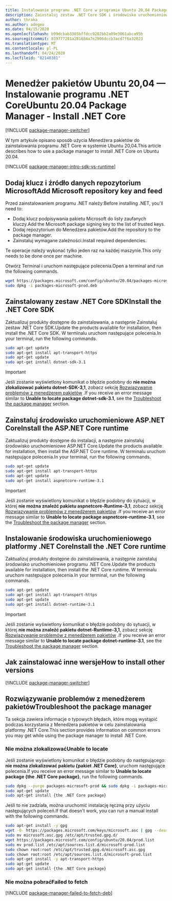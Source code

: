 ```yaml
---
title: Instalowanie programu .NET Core w programie Ubuntu 20,04 Package Manager — .NET Core
description: Zainstaluj zestaw .NET Core SDK i środowisko uruchomieniowe w systemie Ubuntu 20,04 przy użyciu Menedżera pakietów.
author: thraka
ms.author: adegeo
ms.date: 04/15/2020
ms.openlocfilehash: b99dcbab3305bffdcc9202bb2a09e3061abca95b
ms.sourcegitcommit: 839777281a281684a7e2906dccb3acd7f6a32023
ms.translationtype: MT
ms.contentlocale: pl-PL
ms.lasthandoff: 04/24/2020
ms.locfileid: "82148381"
---
```

# <a name="ubuntu-2004-package-manager---install-net-core"></a><span data-ttu-id="23a45-103">Menedżer pakietów Ubuntu 20,04 — Instalowanie programu .NET Core</span><span class="sxs-lookup"><span data-stu-id="23a45-103">Ubuntu 20.04 Package Manager - Install .NET Core</span></span>

[!INCLUDE [package-manager-switcher](./includes/package-manager-switcher.md)]

<span data-ttu-id="23a45-104">W tym artykule opisano sposób użycia Menedżera pakietów do zainstalowania programu .NET Core w systemie Ubuntu 20,04.</span><span class="sxs-lookup"><span data-stu-id="23a45-104">This article describes how to use a package manager to install .NET Core on Ubuntu 20.04.</span></span>

[!INCLUDE [package-manager-intro-sdk-vs-runtime](includes/package-manager-intro-sdk-vs-runtime.md)]

## <a name="add-microsoft-repository-key-and-feed"></a><span data-ttu-id="23a45-105">Dodaj klucz i źródło danych repozytorium Microsoft</span><span class="sxs-lookup"><span data-stu-id="23a45-105">Add Microsoft repository key and feed</span></span>

<span data-ttu-id="23a45-106">Przed zainstalowaniem programu .NET należy:</span><span class="sxs-lookup"><span data-stu-id="23a45-106">Before installing .NET, you'll need to:</span></span>

- <span data-ttu-id="23a45-107">Dodaj klucz podpisywania pakietu Microsoft do listy zaufanych kluczy.</span><span class="sxs-lookup"><span data-stu-id="23a45-107">Add the Microsoft package signing key to the list of trusted keys.</span></span>
- <span data-ttu-id="23a45-108">Dodaj repozytorium do Menedżera pakietów.</span><span class="sxs-lookup"><span data-stu-id="23a45-108">Add the repository to the package manager.</span></span>
- <span data-ttu-id="23a45-109">Zainstaluj wymagane zależności.</span><span class="sxs-lookup"><span data-stu-id="23a45-109">Install required dependencies.</span></span>

<span data-ttu-id="23a45-110">Te operacje należy wykonać tylko jeden raz na każdej maszynie.</span><span class="sxs-lookup"><span data-stu-id="23a45-110">This only needs to be done once per machine.</span></span>

<span data-ttu-id="23a45-111">Otwórz Terminal i uruchom następujące polecenia.</span><span class="sxs-lookup"><span data-stu-id="23a45-111">Open a terminal and run the following commands.</span></span>

```bash
wget https://packages.microsoft.com/config/ubuntu/20.04/packages-microsoft-prod.deb -O packages-microsoft-prod.deb
sudo dpkg -i packages-microsoft-prod.deb
```

## <a name="install-the-net-core-sdk"></a><span data-ttu-id="23a45-112">Zainstalowany zestaw .NET Core SDK</span><span class="sxs-lookup"><span data-stu-id="23a45-112">Install the .NET Core SDK</span></span>

<span data-ttu-id="23a45-113">Zaktualizuj produkty dostępne do zainstalowania, a następnie Zainstaluj zestaw .NET Core SDK.</span><span class="sxs-lookup"><span data-stu-id="23a45-113">Update the products available for installation, then install the .NET Core SDK.</span></span> <span data-ttu-id="23a45-114">W terminalu uruchom następujące polecenia.</span><span class="sxs-lookup"><span data-stu-id="23a45-114">In your terminal, run the following commands.</span></span>

```bash
sudo apt-get update
sudo apt-get install apt-transport-https
sudo apt-get update
sudo apt-get install dotnet-sdk-3.1
```

> [!IMPORTANT]
> <span data-ttu-id="23a45-115">Jeśli zostanie wyświetlony komunikat o błędzie podobny do **nie można zlokalizować pakietu dotnet-SDK-3,1**, zobacz sekcję [Rozwiązywanie problemów z menedżerem pakietów](#troubleshoot-the-package-manager) .</span><span class="sxs-lookup"><span data-stu-id="23a45-115">If you receive an error message similar to **Unable to locate package dotnet-sdk-3.1**, see the [Troubleshoot the package manager](#troubleshoot-the-package-manager) section.</span></span>

## <a name="install-the-aspnet-core-runtime"></a><span data-ttu-id="23a45-116">Zainstaluj środowisko uruchomieniowe ASP.NET Core</span><span class="sxs-lookup"><span data-stu-id="23a45-116">Install the ASP.NET Core runtime</span></span>

<span data-ttu-id="23a45-117">Zaktualizuj produkty dostępne do instalacji, a następnie zainstaluj środowisko uruchomieniowe ASP.NET Core.</span><span class="sxs-lookup"><span data-stu-id="23a45-117">Update the products available for installation, then install the ASP.NET Core runtime.</span></span> <span data-ttu-id="23a45-118">W terminalu uruchom następujące polecenia.</span><span class="sxs-lookup"><span data-stu-id="23a45-118">In your terminal, run the following commands.</span></span>

```bash
sudo apt-get update
sudo apt-get install apt-transport-https
sudo apt-get update
sudo apt-get install aspnetcore-runtime-3.1
```

> [!IMPORTANT]
> <span data-ttu-id="23a45-119">Jeśli zostanie wyświetlony komunikat o błędzie podobny do sytuacji, w której **nie można znaleźć pakietu aspnetcore-Runtime-3,1**, zobacz sekcję [Rozwiązywanie problemów z menedżerem pakietów](#troubleshoot-the-package-manager) .</span><span class="sxs-lookup"><span data-stu-id="23a45-119">If you receive an error message similar to **Unable to locate package aspnetcore-runtime-3.1**, see the [Troubleshoot the package manager](#troubleshoot-the-package-manager) section.</span></span>

## <a name="install-the-net-core-runtime"></a><span data-ttu-id="23a45-120">Instalowanie środowiska uruchomieniowego platformy .NET Core</span><span class="sxs-lookup"><span data-stu-id="23a45-120">Install the .NET Core runtime</span></span>

<span data-ttu-id="23a45-121">Zaktualizuj produkty dostępne do zainstalowania, a następnie zainstaluj środowisko uruchomieniowe programu .NET Core.</span><span class="sxs-lookup"><span data-stu-id="23a45-121">Update the products available for installation, then install the .NET Core runtime.</span></span> <span data-ttu-id="23a45-122">W terminalu uruchom następujące polecenia.</span><span class="sxs-lookup"><span data-stu-id="23a45-122">In your terminal, run the following commands.</span></span>

```bash
sudo apt-get update
sudo apt-get install apt-transport-https
sudo apt-get update
sudo apt-get install dotnet-runtime-3.1
```

> [!IMPORTANT]
> <span data-ttu-id="23a45-123">Jeśli zostanie wyświetlony komunikat o błędzie podobny do sytuacji, w której **nie można znaleźć pakietu dotnet-Runtime-3,1**, zobacz sekcję [Rozwiązywanie problemów z menedżerem pakietów](#troubleshoot-the-package-manager) .</span><span class="sxs-lookup"><span data-stu-id="23a45-123">If you receive an error message similar to **Unable to locate package dotnet-runtime-3.1**, see the [Troubleshoot the package manager](#troubleshoot-the-package-manager) section.</span></span>

## <a name="how-to-install-other-versions"></a><span data-ttu-id="23a45-124">Jak zainstalować inne wersje</span><span class="sxs-lookup"><span data-stu-id="23a45-124">How to install other versions</span></span>

[!INCLUDE [package-manager-switcher](./includes/package-manager-heading-hack-pkgname.md)]

## <a name="troubleshoot-the-package-manager"></a><span data-ttu-id="23a45-125">Rozwiązywanie problemów z menedżerem pakietów</span><span class="sxs-lookup"><span data-stu-id="23a45-125">Troubleshoot the package manager</span></span>

<span data-ttu-id="23a45-126">Ta sekcja zawiera informacje o typowych błędach, które mogą wystąpić podczas korzystania z Menedżera pakietów w celu zainstalowania platformy .NET Core.</span><span class="sxs-lookup"><span data-stu-id="23a45-126">This section provides information on common errors you may get while using the package manager to install .NET Core.</span></span>

### <a name="unable-to-locate"></a><span data-ttu-id="23a45-127">Nie można zlokalizować</span><span class="sxs-lookup"><span data-stu-id="23a45-127">Unable to locate</span></span>

<span data-ttu-id="23a45-128">Jeśli zostanie wyświetlony komunikat o błędzie podobny do następującego: **nie można zlokalizować pakietu {pakiet .NET Core}**, uruchom następujące polecenia.</span><span class="sxs-lookup"><span data-stu-id="23a45-128">If you receive an error message similar to **Unable to locate package {the .NET Core package}**, run the following commands.</span></span>

```bash
sudo dpkg --purge packages-microsoft-prod && sudo dpkg -i packages-microsoft-prod.deb
sudo apt-get update
sudo apt-get install {the .NET Core package}
```

<span data-ttu-id="23a45-129">Jeśli to nie zadziała, można uruchomić instalację ręczną przy użyciu następujących poleceń.</span><span class="sxs-lookup"><span data-stu-id="23a45-129">If that doesn't work, you can run a manual install with the following commands.</span></span>

```bash
sudo apt-get install -y gpg
wget -O- https://packages.microsoft.com/keys/microsoft.asc | gpg --dearmor -o microsoft.asc.gpg
sudo mv microsoft.asc.gpg /etc/apt/trusted.gpg.d/
wget https://packages.microsoft.com/config/ubuntu/20.04/prod.list
sudo mv prod.list /etc/apt/sources.list.d/microsoft-prod.list
sudo chown root:root /etc/apt/trusted.gpg.d/microsoft.asc.gpg
sudo chown root:root /etc/apt/sources.list.d/microsoft-prod.list
sudo apt-get install -y apt-transport-https
sudo apt-get update
sudo apt-get install {the .NET Core package}
```

### <a name="failed-to-fetch"></a><span data-ttu-id="23a45-130">Nie można pobrać</span><span class="sxs-lookup"><span data-stu-id="23a45-130">Failed to fetch</span></span>

[!INCLUDE [package-manager-failed-to-fetch-deb](includes/package-manager-failed-to-fetch-deb.md)]
